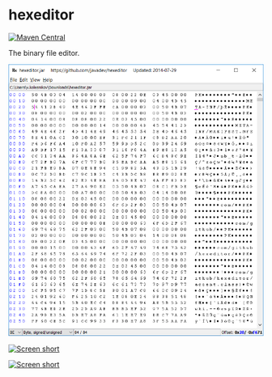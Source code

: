 hexeditor
=========

[![Maven Central](https://img.shields.io/maven-central/v/com.github.javadev/hexeditor?style=flat-square)](https://central.sonatype.com/artifact/com.github.javadev/hexeditor/1.0)

The binary file editor.

[![Screen short](hexeditor.png)](https://github.com/javadev/hexeditor/)

[![Screen short](hexeditor2.png)](https://github.com/javadev/hexeditor/)

[![Screen short](hexeditor3.png)](https://github.com/javadev/hexeditor/)
